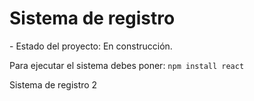 <h1>Sistema de registro</h1>
- Estado del proyecto: En construcción.

Para ejecutar el sistema debes poner:
```npm install react``` 

Sistema de registro 2
